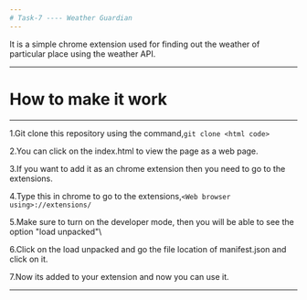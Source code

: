 ```yaml
---
# Task-7 ---- Weather Guardian
---
```


It is a simple chrome extension used for finding out the weather of particular place using the weather API.

---
# How to make it work
---

1.Git clone this repository using the command,`git clone <html code>`

2.You can click on the index.html to view the page as a web page.

3.If you want to add it as an chrome extension then you need to go to the extensions.

4.Type this in chrome to go to the extensions,`<Web browser using>://extensions/`

5.Make sure to turn on the developer mode, then you will be able to see the option "load unpacked"\

6.Click on the load unpacked and go the file location of manifest.json and click on it.

7.Now its added to your extension and now you can use it.

---
